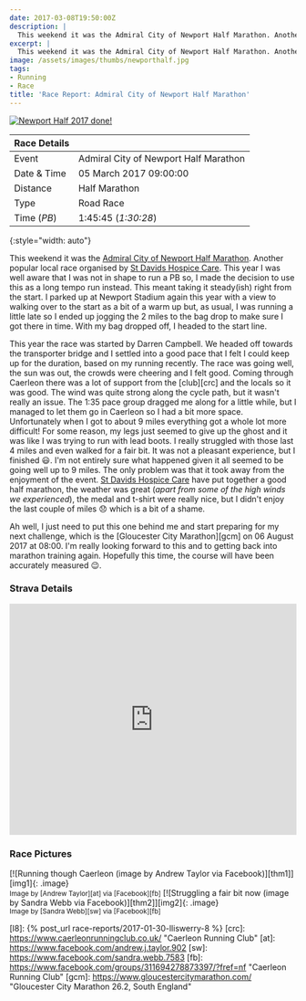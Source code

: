 ```yaml
---
date: 2017-03-08T19:50:00Z
description: |
  This weekend it was the Admiral City of Newport Half Marathon. Another popular local race organised by St Davids Hospice Care. This year I was well aware that I was not in shape to run a PB so, I made the decision to use this as a long tempo run instead. This meant taking it steady(ish) right from the start. I parked up at Newport Stadium again this year with a view to walking over to the start as a bit of a warm up but, as usual, I was running a little late so I ended up jogging the 2 miles to the bag drop to make sure I got there in time. With my bag dropped off, I headed to the start line...
excerpt: |
  This weekend it was the Admiral City of Newport Half Marathon. Another popular local race organised by St Davids Hospice Care. This year I was well aware that I was not in shape to run a PB so, I made the decision to use this as a long tempo run instead. This meant taking it steady(ish) right from the start. I parked up at Newport Stadium again this year with a view to walking over to the start as a bit of a warm up but, as usual, I was running a little late so I ended up jogging the 2 miles to the bag drop to make sure I got there in time. With my bag dropped off, I headed to the start line...
image: /assets/images/thumbs/newporthalf.jpg
tags:
- Running
- Race
title: 'Race Report: Admiral City of Newport Half Marathon'
---
```


<div class='flickr image alignright'><span><a title='Newport Half 2017 done!' href='https://farm1.static.flickr.com/721/32478024624_e8a8c3b9a3_b.jpg' class='image'><img src='{{site.thumbs}}/newporthalf.jpg' alt='Newport Half 2017 done!' /></a><a title='View on Flickr' href='https://www.flickr.com/photos/richard-perry/32478024624/' class='flickrlink'> </a></span></div>

| Race Details |                                       |
|--------------|---------------------------------------|
| Event        | Admiral City of Newport Half Marathon |
| Date & Time  | 05 March 2017 09:00:00                |
| Distance     | Half Marathon                         |
| Type         | Road Race                             |
| Time (_PB_)  | 1:45:45 (_1:30:28_)                   |
{:style="width: auto"}

This weekend it was the [Admiral City of Newport Half Marathon][nhm]. Another popular local race
organised by [St Davids Hospice Care][sdhc]. This year I was well aware that I was not in shape to
run a PB so, I made the decision to use this as a long tempo run instead. This meant taking it
steady(ish) right from the start. I parked up at Newport Stadium again this year with a view to
walking over to the start as a bit of a warm up but, as usual, I was running a little late so I
ended up jogging the 2 miles to the bag drop to make sure I got there in time. With my bag dropped
off, I headed to the start line.

This year the race was started by Darren Campbell. We headed off towards the transporter bridge and
I settled into a good pace that I felt I could keep up for the duration, based on my running
recently. The race was going well, the sun was out, the crowds were cheering and I felt good. Coming
through Caerleon there was a lot of support from the [club][crc] and the locals so it was good. The
wind was quite strong along the cycle path, but it wasn't really an issue. The
1:35 pace group dragged me along for a little while, but I managed to let them go in Caerleon so I
had a bit more space. Unfortunately when I got to about 9 miles everything got a whole lot more
difficult! For some reason, my legs just seemed to give up the ghost and it was like I was trying to
run with lead boots. I really struggled with those last 4 miles and even walked for a fair bit. It
was not a pleasant experience, but I finished :smiley:. I'm not entirely sure what happened given it
all seemed to be going well up to 9 miles. The only problem was that it took away from the enjoyment
of the event. [St Davids Hospice Care][sdhc] have put together a good half marathon, the weather was
great (_apart from some of the high winds we experienced_), the medal and t-shirt were really nice,
but I didn't enjoy the last couple of miles :disappointed: which is a bit of a shame.

Ah well, I just need to put this one behind me and start preparing for my next challenge, which is
the [Gloucester City Marathon][gcm] on 06 August 2017 at 08:00. I'm really looking forward to this
and to getting back into marathon training again. Hopefully this time, the course will have been 
accurately measured :wink:.


### Strava Details

<iframe height='405' width='100%' frameborder='0' allowtransparency='true' scrolling='no'
  src='https://www.strava.com/activities/888368735/embed/4817a916bdaf46c57827e506890f182dfe781fe5'> </iframe>

### Race Pictures

<div class='flickr gallery aligncentre'>
<span markdown='1'>
[![Running though Caerleon (image by Andrew Taylor via Facebook)][thm1]][img1]{: .image}
<br /><small class='aligncentre' markdown='1'>Image by [Andrew Taylor][at] via [Facebook][fb]</small>
</span>
<span markdown='1'>
[![Struggling a fair bit now (image by Sandra Webb via Facebook)][thm2]][img2]{: .image}
<br /><small class='aligncentre' markdown='1'>Image by [Sandra Webb][sw] via [Facebook][fb]</small>
</span>
</div>

[sdhc]: http://stdavidshospicecare.org/ "St David&#039;s Hospice Care | St. David&#039;s provides hospice care to over 2000 people with cancer and other life-threatening illnesses"
[nhm]: http://cityofnewporthalfmarathon.com/ "Admiral City of Newport Half Marathon"
[l8]: {% post_url race-reports/2017-01-30-lliswerry-8 %}
[crc]: https://www.caerleonrunningclub.co.uk/ "Caerleon Running Club"
[at]: https://www.facebook.com/andrew.j.taylor.902
[sw]: https://www.facebook.com/sandra.webb.7583
[fb]: https://www.facebook.com/groups/311694278873397/?fref=nf "Caerleon Running Club"
[gcm]: https://www.gloucestercitymarathon.com/ "Gloucester City Marathon 26.2, South England"


[thm1]: {{site.thumbs}}/newporthalf-byAT.jpg
[img1]: {{site.images}}/newporthalf-byAT.jpg "Running though Caerleon (image by Andrew Taylor via Facebook)"
[thm2]: {{site.thumbs}}/newporthalf-bySW.jpg
[img2]: {{site.images}}/newporthalf-bySW.jpg "Struggling a fair bit now (image by Sandra Webb via Facebook)"
